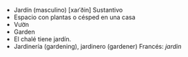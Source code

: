 - Jardín (masculino)	[xaɾˈðin]	Sustantivo
- Espacio con plantas o césped en una casa
- Vườn
- Garden
- El chalé tiene jardín.
- Jardinería (gardening), jardinero (gardener)	Francés: *jardin*